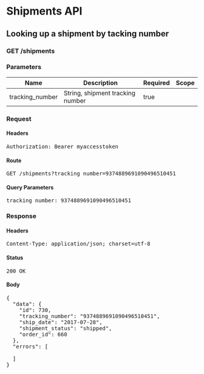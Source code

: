 # Shipments API

## Looking up a shipment by tacking number

### GET /shipments

### Parameters

| Name | Description | Required | Scope |
|------|-------------|----------|-------|
| tracking_number | String, shipment tracking number | true |  |

### Request

#### Headers

<pre>Authorization: Bearer myaccesstoken</pre>

#### Route

<pre>GET /shipments?tracking_number=9374889691090496510451</pre>

#### Query Parameters

<pre>tracking_number: 9374889691090496510451</pre>

### Response

#### Headers

<pre>Content-Type: application/json; charset=utf-8</pre>

#### Status

<pre>200 OK</pre>

#### Body

<pre>{
  "data": {
    "id": 730,
    "tracking_number": "9374889691090496510451",
    "ship_date": "2017-07-28",
    "shipment_status": "shipped",
    "order_id": 660
  },
  "errors": [

  ]
}</pre>
